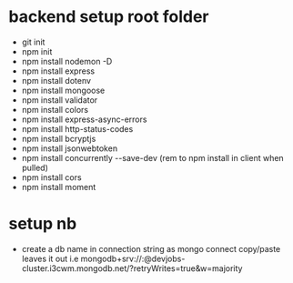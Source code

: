# backend setup root folder
- git init
- npm init
- npm install nodemon -D
- npm install express
- npm install dotenv
- npm install mongoose
- npm install validator
- npm install colors
- npm install express-async-errors
- npm install http-status-codes
- npm install bcryptjs
- npm install jsonwebtoken
- npm install concurrently --save-dev (rem to npm install in client when pulled)
- npm install cors
- npm install moment

# setup nb
- create a db name in connection string as mongo connect copy/paste leaves it out 
i.e mongodb+srv://<user>:<password>@devjobs-cluster.i3cwm.mongodb.net/<dbname>?retryWrites=true&w=majority

